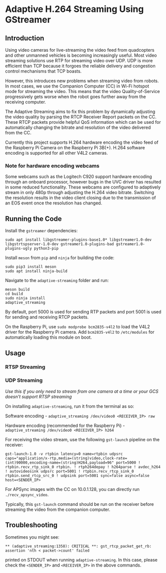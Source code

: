 # Adaptive H.264 Streaming Using GStreamer

## Introduction

Using video cameras for live-streaming the video feed from quadcopters and other unmanned vehicles is becoming increasingly useful. Most video streaming solutions use RTP for streaming video over UDP. UDP is more efficient than TCP because it forgoes the reliable delivery and congestion control mechanisms that TCP boasts.

However, this introduces new problems when streaming video from robots. In most cases, we use the Companion Computer (CC) in Wi-Fi hotspot mode for streaming the video. This means that the video Quality-of-Service progressively gets worse when the robot goes further away from the receiving computer.

The Adaptive Streaming aims to fix this problem by dynamically adjusting the video quality by parsing the RTCP Receiver Report packets on the CC. These RTCP packets provide helpful QoS information which can be used for automatically changing the bitrate and resolution of the video delivered from the CC.

Currently this project supports H.264 hardware encoding the video feed of the Raspberry Pi Camera on the Raspberry Pi 3B(+). H.264 software encoding is supported for all other V4L2 cameras.

### Note for hardware encoding webcams

Some webcams such as the Logitech C920 support hardware encoding through an onboard processor, however bugs in the UVC driver has resulted in some reduced functionality. These webcams are configured to adaptively stream in only 480p through adjusting the H.264 video bitrate. Switching the resolution results in the video client closing due to the transmission of an EOS event once the resolution has changed.

## Running the Code

Install the `gstreamer` dependencies:

```
sudo apt install libgstreamer-plugins-base1.0* libgstreamer1.0-dev libgstrtspserver-1.0-dev gstreamer1.0-plugins-bad gstreamer1.0-plugins-ugly python3-pip
```

Install `meson` from `pip` and `ninja` for building the code:

```
sudo pip3 install meson
sudo apt install ninja-build
```

Navigate to the `adaptive-streaming` folder and run:

```
meson build
cd build
sudo ninja install
adaptive_streaming
```

By default, port 5000 is used for sending RTP packets and port 5001 is used for sending and receiving RTCP packets.

On the Raspberry Pi, use `sudo modprobe bcm2835-v4l2` to load the V4L2 driver for the Raspberry Pi camera. Add `bcm2835-v4l2` to `/etc/modules` for automatically loading this module on boot.

## Usage

### RTSP Streaming

### UDP Streaming

*Use this if you only need to stream from one camera at a time or your GCS doesn't support RTSP streaming*

On installing `adaptive-streaming`, run it from the terminal as so:

Software encoding - `adaptive_streaming /dev/video0 <RECEIVER_IP> raw`

Hardware encoding (recommended for the Raspberry Pi) - `adaptive_streaming /dev/video0 <RECEIVER_IP> h264`

For receiving the video stream, use the following `gst-launch` pipeline on the receiver:

`gst-launch-1.0 -v rtpbin latency=0 name=rtpbin udpsrc caps="application/x-rtp,media=(string)video,clock-rate=(int)90000,encoding-name=(string)H264,payload=96" port=5000 !  rtpbin.recv_rtp_sink_0 rtpbin. ! rtph264depay ! h264parse ! avdec_h264 ! autovideosink udpsrc port=5001 ! rtpbin.recv_rtcp_sink_0 rtpbin.send_rtcp_src_0 ! udpsink port=5001 sync=false async=false host=<SENDER_IP>`

For APSync images with the CC on 10.0.1.128, you can directly run `./recv_apsync_video`.

Typically, this `gst-launch` command should be run on the receiver before streaming the video from the companion computer.

## Troubleshooting

Sometimes you might see:

```
** (adaptive_streaming:1358): CRITICAL **: gst_rtcp_packet_get_rb: assertion 'nth < packet->count' failed
```

printed on STDOUT when running `adaptive-streaming`. In this case, please check the `<SENDER_IP>` and  `<RECEIVER_IP>` in the above commands.